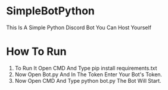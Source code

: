 # SimpleBotPython
This Is A Simple Python Discord Bot You Can Host Yourself
# How To Run
1. To Run It Open CMD And Type pip install requirements.txt
2. Now Open Bot.py And In The Token Enter Your Bot's Token.
3. Now Open CMD And Type python bot.py The Bot Will Start.

